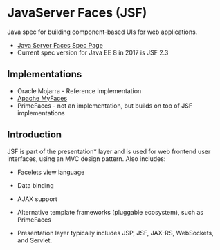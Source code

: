 # JavaServer Faces (JSF)

Java spec for building component-based UIs for web applications.

* [Java Server Faces Spec Page](https://javaee.github.io/javaserverfaces-spec/)
* Current spec version for Java EE 8 in 2017 is JSF 2.3

## Implementations

* Oracle Mojarra - Reference Implementation
* [Apache MyFaces](http://myfaces.apache.org/)
* PrimeFaces - not an implementation, but builds on top of JSF implementations

## Introduction

JSF is part of the presentation* layer and is used for web frontend user interfaces, using an MVC design pattern. Also includes:

* Facelets view language
* Data binding
* AJAX support
* Alternative template frameworks (pluggable ecosystem), such as PrimeFaces

* Presentation layer typically includes JSP, JSF, JAX-RS, WebSockets, and Servlet.